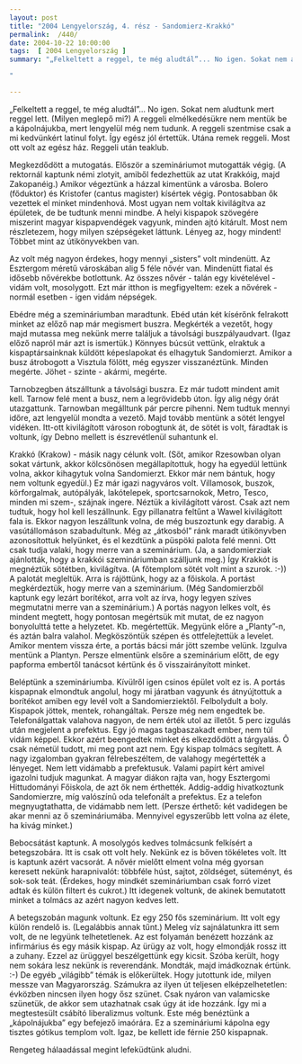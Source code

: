 ```yaml
---
layout: post
title: "2004 Lengyelország, 4. rész - Sandomierz-Krakkó"
permalink:  /440/ 
date: 2004-10-22 10:00:00
tags:  [ 2004 Lengyelország ] 
summary: "„Felkeltett a reggel, te még aludtál”... No igen. Sokat nem aludtunk mert reggel lett. (Milyen meglepő mi?) A reggeli elmélkedésükre nem mentük be a kápolnájukba, mert lengyelül még nem tudunk. A reggeli szentmise csak a mi kedvünkért latinul folyt. Így egész jól értettük. Utána remek reggeli. Most ott volt az egész ház. Reggeli után teaklub.

"

---
```

„Felkeltett a reggel, te még aludtál”... No igen. Sokat nem aludtunk mert reggel lett. (Milyen meglepő mi?) A reggeli elmélkedésükre nem mentük be a kápolnájukba, mert lengyelül még nem tudunk. A reggeli szentmise csak a mi kedvünkért latinul folyt. Így egész jól értettük. Utána remek reggeli. Most ott volt az egész ház. Reggeli után teaklub.

Megkezdődött a mutogatás. Először a szemináriumot mutogatták végig. (A rektornál kaptunk némi zlotyit, amiből fedezhettük az utat Krakkóig, majd Zakopanéig.) Amikor végeztünk a házzal kimentünk a városba. Bolero (főduktor) és Kristofer (cantus magister) kísértek végig. Pontosabban ők vezettek el minket mindenhová. Most ugyan nem voltak kivilágítva az épületek, de be tudtunk menni mindbe. A helyi kispapok szövegére miszerint magyar kispapvendégek vagyunk, minden ajtó kitárult. Most nem részletezem, hogy milyen szépségeket láttunk. Lényeg az, hogy mindent! Többet mint az útikönyvekben van.

Az volt még nagyon érdekes, hogy mennyi „sisters” volt mindenütt. Az Esztergom méretű városkában alig 5 féle nővér van. Mindenütt fiatal és idősebb nővérekbe botlottunk. Az összes nővér - talán egy kivételével - vidám volt, mosolygott. Ezt már itthon is megfigyeltem: ezek a nővérek - normál esetben - igen vidám népségek.

Ebédre még a szemináriumban maradtunk. Ebéd után két kísérőnk felrakott minket az előző nap már megismert buszra. Megkérték a vezetőt, hogy majd mutassa meg nekünk merre találjuk a távolsági buszpályaudvart. (Igaz előző napról már azt is ismertük.) Könnyes búcsút vettünk, elraktuk a kispaptársainknak küldött képeslapokat és elhagytuk Sandomierzt. Amikor a busz átrobogott a Visztula fölött, még egyszer visszanéztünk. Minden megérte. Jöhet - szinte - akármi, megérte.

Tarnobzegben átszálltunk a távolsági buszra. Ez már tudott mindent amit kell. Tarnow felé ment a busz, nem a legrövidebb úton. Így alig négy órát utazgattunk. Tarnowban megálltunk pár percre pihenni. Nem tudtuk mennyi időre, azt lengyelül mondta a vezető. Majd tovább mentünk a sötét lengyel vidéken. Itt-ott kivilágított városon robogtunk át, de sötét is volt, fáradtak is voltunk, így Debno mellett is észrevétlenül suhantunk el.

Krakkó (Krakow) - másik nagy célunk volt. (Sőt, amikor Rzesowban olyan sokat vártunk, akkor kölcsönösen megállapítottuk, hogy ha egyedül lettünk volna, akkor kihagytuk volna Sandomierzt. Ekkor már nem bántuk, hogy nem voltunk egyedül.) Ez már igazi nagyváros volt. Villamosok, buszok, körforgalmak, autópályák, lakótelepek, sportcsarnokok, Metro, Tesco, minden mi szem-, szájnak ingere. Néztük a kivilágított várost. Csak azt nem tudtuk, hogy hol kell leszállnunk. Egy pillanatra feltűnt a Wawel kivilágított fala is. Ekkor nagyon leszálltunk volna, de még buszoztunk egy darabig. A vasútállomáson szabadultunk. Még az „átkosból” ránk maradt útikönyvben azonosítottuk helyünket, és el kezdtünk a püspöki palota felé menni. Ott csak tudja valaki, hogy merre van a szeminárium. (Ja, a sandomierziak ajánlották, hogy a krakkói szemináriumban szálljunk meg.) Így Krakkót is megnéztük sötétben, kivilágítva. (A főtemplom sötét volt mint a szurok. :-)) A palotát megleltük. Arra is rájöttünk, hogy az a főiskola. A portást megkérdeztük, hogy merre van a szeminárium. (Még Sandomierzből kaptunk egy lezárt borítékot, arra volt az írva, hogy legyen szíves megmutatni merre van a szeminárium.) A portás nagyon lelkes volt, és mindent megtett, hogy pontosan megértsük mit mutat, de ez nagyon bonyolulttá tette a helyzetet. Kb. megértettük. Megyünk előre a „Planty”-n, és aztán balra valahol. Megköszöntük szépen és ottfelejtettük a levelet. Amikor mentem vissza érte, a portás bácsi már jött szembe velünk. Izgulva mentünk a Plantyn. Persze elmentünk elsőre a szeminárium előtt, de egy papforma embertől tanácsot kértünk és ő visszairányított minket.

Beléptünk a szemináriumba. Kívülről igen csinos épület volt ez is. A portás kispapnak elmondtuk angolul, hogy mi járatban vagyunk és átnyújtottuk a borítékot amiben egy levél volt a Sandomierziektől. Felbolydult a boly. Kispapok jöttek, mentek, rohangáltak. Persze még nem engedtek be. Telefonálgattak valahova nagyon, de nem érték utol az illetőt. 5 perc izgulás után megjelent a prefektus. Egy jó magas tagbaszakadt ember, nem túl vidám képpel. Ekkor azért beengedtek minket és elkezdődött a tárgyalás. Õ csak németül tudott, mi meg pont azt nem. Egy kispap tolmács segített. A nagy izgalomban gyakran félrebeszéltem, de valahogy megértették a lényeget. Nem lett vidámabb a prefektusuk. Valami papírt kért amivel igazolni tudjuk magunkat. A magyar diákon rajta van, hogy Esztergomi Hittudományi Főiskola, de azt ők nem érthették. Addig-addig hivatkoztunk Sandomierzre, míg valószínû oda telefonált a prefektus. Ez a telefon megnyugtathatta, de vidámabb nem lett. (Persze érthető: két vadidegen be akar menni az ő szemináriumába. Mennyivel egyszerűbb lett volna az élete, ha kivág minket.)

Bebocsátást kaptunk. A mosolygós kedves tolmácsunk felkísért a betegszobára. Itt is csak ott volt hely. Nekünk ez is bőven tökéletes volt. Itt is kaptunk azért vacsorát. A nővér mielőtt elment volna még gyorsan keresett nekünk harapnivalót: többféle húst, sajtot, zöldséget, süteményt, és sok-sok teát. (Érdekes, hogy mindkét szemináriumban csak forró vizet adtak és külön filtert és cukrot.) Itt idegenek voltunk, de akinek bemutatott minket a tolmács az azért nagyon kedves lett.

A betegszobán magunk voltunk. Ez egy 250 fős szeminárium. Itt volt egy külön rendelő is. (Legalábbis annak tűnt.) Meleg víz sajnálatunkra itt sem volt, de ne legyünk telhetetlenek. Az est folyamán benézett hozzánk az infirmárius és egy másik kispap. Az ürügy az volt, hogy elmondják rossz itt a zuhany. Ezzel az ürüggyel beszélgettünk egy kicsit. Szóba került, hogy nem sokára lesz nekünk is reverendánk. Mondták, majd imádkoznak értünk. :-) De egyéb „világibb” témák is előkerültek. Hogy jutottunk ide, milyen messze van Magyarország. Számukra az ilyen út teljesen elképzelhetetlen: évközben nincsen ilyen hogy ősz szünet. Csak nyáron van valamicske szünetük, de akkor sem utazhatnak csak úgy át ide hozzánk. Így mi a megtestesült csábító liberalizmus voltunk. Este még benéztünk a „kápolnájukba” egy befejező imaórára. Ez a szemináriumi kápolna egy tisztes gótikus templom volt. Igaz, be kellett ide férnie 250 kispapnak.

Rengeteg hálaadással megint lefeküdtünk aludni.